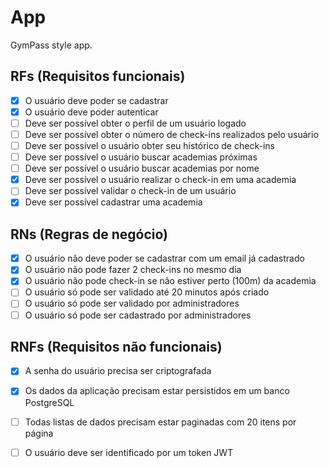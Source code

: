# App

GymPass style app.

## RFs (Requisitos funcionais)
- [x] O usuário deve poder se cadastrar
- [x] O usuário deve poder autenticar
- [ ] Deve ser possível obter o perfil de um usuário logado
- [ ] Deve ser possível obter o número de check-ins realizados pelo usuário
- [ ] Deve ser possível o usuário obter seu histórico de check-ins
- [ ] Deve ser possível o usuário buscar academias próximas
- [ ] Deve ser possível o usuário buscar academias por nome
- [x] Deve ser possível o usuário realizar o check-in em uma academia
- [ ] Deve ser possível validar o check-in de um usuário
- [x] Deve ser possível cadastrar uma academia

## RNs (Regras de negócio)
- [x] O usuário não deve poder se cadastrar com um email já cadastrado
- [x] O usuário não pode fazer 2 check-ins no mesmo dia
- [x] O usuário não pode check-in se não estiver perto (100m) da academia
- [ ] O usuário só pode ser validado até 20 minutos após criado
- [ ] O usuário só pode ser validado por administradores
- [ ] O usuário só pode ser cadastrado por administradores

## RNFs (Requisitos não funcionais)
- [x] A senha do usuário precisa ser criptografada
- [x] Os dados da aplicação precisam estar persistidos em um banco PostgreSQL
- [ ] Todas listas de dados precisam estar paginadas com 20 itens por página
- [ ] O usuário deve ser identificado por um token JWT

